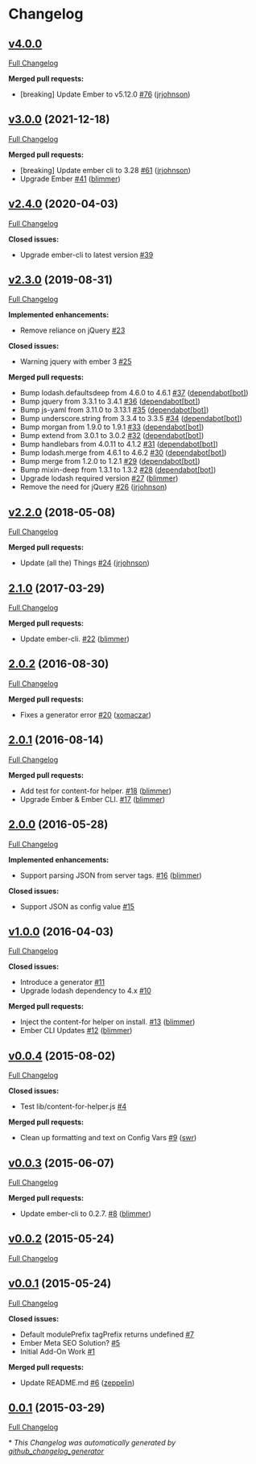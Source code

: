 # Changelog

## [v4.0.0](https://github.com/blimmer/ember-cli-server-variables/tree/v4.0.0)

[Full Changelog](https://github.com/blimmer/ember-cli-server-variables/compare/v3.0.0...v4.0.0)

**Merged pull requests:**

- \[breaking\] Update Ember to v5.12.0 [\#76](https://github.com/blimmer/ember-cli-server-variables/pull/76) ([jrjohnson](https://github.com/jrjohnson))

## [v3.0.0](https://github.com/blimmer/ember-cli-server-variables/tree/v3.0.0) (2021-12-18)

[Full Changelog](https://github.com/blimmer/ember-cli-server-variables/compare/v2.4.0...v3.0.0)

**Merged pull requests:**

- \[breaking\] Update ember cli to 3.28 [\#61](https://github.com/blimmer/ember-cli-server-variables/pull/61) ([jrjohnson](https://github.com/jrjohnson))
- Upgrade Ember [\#41](https://github.com/blimmer/ember-cli-server-variables/pull/41) ([blimmer](https://github.com/blimmer))

## [v2.4.0](https://github.com/blimmer/ember-cli-server-variables/tree/v2.4.0) (2020-04-03)

[Full Changelog](https://github.com/blimmer/ember-cli-server-variables/compare/v2.3.0...v2.4.0)

**Closed issues:**

- Upgrade ember-cli to latest version [\#39](https://github.com/blimmer/ember-cli-server-variables/issues/39)

## [v2.3.0](https://github.com/blimmer/ember-cli-server-variables/tree/v2.3.0) (2019-08-31)

[Full Changelog](https://github.com/blimmer/ember-cli-server-variables/compare/v2.2.0...v2.3.0)

**Implemented enhancements:**

- Remove reliance on jQuery [\#23](https://github.com/blimmer/ember-cli-server-variables/issues/23)

**Closed issues:**

- Warning jquery with ember 3 [\#25](https://github.com/blimmer/ember-cli-server-variables/issues/25)

**Merged pull requests:**

- Bump lodash.defaultsdeep from 4.6.0 to 4.6.1 [\#37](https://github.com/blimmer/ember-cli-server-variables/pull/37) ([dependabot[bot]](https://github.com/apps/dependabot))
- Bump jquery from 3.3.1 to 3.4.1 [\#36](https://github.com/blimmer/ember-cli-server-variables/pull/36) ([dependabot[bot]](https://github.com/apps/dependabot))
- Bump js-yaml from 3.11.0 to 3.13.1 [\#35](https://github.com/blimmer/ember-cli-server-variables/pull/35) ([dependabot[bot]](https://github.com/apps/dependabot))
- Bump underscore.string from 3.3.4 to 3.3.5 [\#34](https://github.com/blimmer/ember-cli-server-variables/pull/34) ([dependabot[bot]](https://github.com/apps/dependabot))
- Bump morgan from 1.9.0 to 1.9.1 [\#33](https://github.com/blimmer/ember-cli-server-variables/pull/33) ([dependabot[bot]](https://github.com/apps/dependabot))
- Bump extend from 3.0.1 to 3.0.2 [\#32](https://github.com/blimmer/ember-cli-server-variables/pull/32) ([dependabot[bot]](https://github.com/apps/dependabot))
- Bump handlebars from 4.0.11 to 4.1.2 [\#31](https://github.com/blimmer/ember-cli-server-variables/pull/31) ([dependabot[bot]](https://github.com/apps/dependabot))
- Bump lodash.merge from 4.6.1 to 4.6.2 [\#30](https://github.com/blimmer/ember-cli-server-variables/pull/30) ([dependabot[bot]](https://github.com/apps/dependabot))
- Bump merge from 1.2.0 to 1.2.1 [\#29](https://github.com/blimmer/ember-cli-server-variables/pull/29) ([dependabot[bot]](https://github.com/apps/dependabot))
- Bump mixin-deep from 1.3.1 to 1.3.2 [\#28](https://github.com/blimmer/ember-cli-server-variables/pull/28) ([dependabot[bot]](https://github.com/apps/dependabot))
- Upgrade lodash required version [\#27](https://github.com/blimmer/ember-cli-server-variables/pull/27) ([blimmer](https://github.com/blimmer))
- Remove the need for jQuery [\#26](https://github.com/blimmer/ember-cli-server-variables/pull/26) ([jrjohnson](https://github.com/jrjohnson))

## [v2.2.0](https://github.com/blimmer/ember-cli-server-variables/tree/v2.2.0) (2018-05-08)

[Full Changelog](https://github.com/blimmer/ember-cli-server-variables/compare/2.1.0...v2.2.0)

**Merged pull requests:**

- Update \(all the\) Things [\#24](https://github.com/blimmer/ember-cli-server-variables/pull/24) ([jrjohnson](https://github.com/jrjohnson))

## [2.1.0](https://github.com/blimmer/ember-cli-server-variables/tree/2.1.0) (2017-03-29)

[Full Changelog](https://github.com/blimmer/ember-cli-server-variables/compare/2.0.2...2.1.0)

**Merged pull requests:**

- Update ember-cli. [\#22](https://github.com/blimmer/ember-cli-server-variables/pull/22) ([blimmer](https://github.com/blimmer))

## [2.0.2](https://github.com/blimmer/ember-cli-server-variables/tree/2.0.2) (2016-08-30)

[Full Changelog](https://github.com/blimmer/ember-cli-server-variables/compare/2.0.1...2.0.2)

**Merged pull requests:**

- Fixes a generator error [\#20](https://github.com/blimmer/ember-cli-server-variables/pull/20) ([xomaczar](https://github.com/xomaczar))

## [2.0.1](https://github.com/blimmer/ember-cli-server-variables/tree/2.0.1) (2016-08-14)

[Full Changelog](https://github.com/blimmer/ember-cli-server-variables/compare/2.0.0...2.0.1)

**Merged pull requests:**

- Add test for content-for helper. [\#18](https://github.com/blimmer/ember-cli-server-variables/pull/18) ([blimmer](https://github.com/blimmer))
- Upgrade Ember & Ember CLI. [\#17](https://github.com/blimmer/ember-cli-server-variables/pull/17) ([blimmer](https://github.com/blimmer))

## [2.0.0](https://github.com/blimmer/ember-cli-server-variables/tree/2.0.0) (2016-05-28)

[Full Changelog](https://github.com/blimmer/ember-cli-server-variables/compare/v1.0.0...2.0.0)

**Implemented enhancements:**

- Support parsing JSON from server tags. [\#16](https://github.com/blimmer/ember-cli-server-variables/pull/16) ([blimmer](https://github.com/blimmer))

**Closed issues:**

- Support JSON as config value [\#15](https://github.com/blimmer/ember-cli-server-variables/issues/15)

## [v1.0.0](https://github.com/blimmer/ember-cli-server-variables/tree/v1.0.0) (2016-04-03)

[Full Changelog](https://github.com/blimmer/ember-cli-server-variables/compare/v0.0.4...v1.0.0)

**Closed issues:**

- Introduce a generator [\#11](https://github.com/blimmer/ember-cli-server-variables/issues/11)
- Upgrade lodash dependency to 4.x [\#10](https://github.com/blimmer/ember-cli-server-variables/issues/10)

**Merged pull requests:**

- Inject the content-for helper on install. [\#13](https://github.com/blimmer/ember-cli-server-variables/pull/13) ([blimmer](https://github.com/blimmer))
- Ember CLI Updates [\#12](https://github.com/blimmer/ember-cli-server-variables/pull/12) ([blimmer](https://github.com/blimmer))

## [v0.0.4](https://github.com/blimmer/ember-cli-server-variables/tree/v0.0.4) (2015-08-02)

[Full Changelog](https://github.com/blimmer/ember-cli-server-variables/compare/v0.0.3...v0.0.4)

**Closed issues:**

- Test lib/content-for-helper.js [\#4](https://github.com/blimmer/ember-cli-server-variables/issues/4)

**Merged pull requests:**

- Clean up formatting and text on Config Vars [\#9](https://github.com/blimmer/ember-cli-server-variables/pull/9) ([swr](https://github.com/swr))

## [v0.0.3](https://github.com/blimmer/ember-cli-server-variables/tree/v0.0.3) (2015-06-07)

[Full Changelog](https://github.com/blimmer/ember-cli-server-variables/compare/v0.0.2...v0.0.3)

**Merged pull requests:**

- Update ember-cli to 0.2.7. [\#8](https://github.com/blimmer/ember-cli-server-variables/pull/8) ([blimmer](https://github.com/blimmer))

## [v0.0.2](https://github.com/blimmer/ember-cli-server-variables/tree/v0.0.2) (2015-05-24)

[Full Changelog](https://github.com/blimmer/ember-cli-server-variables/compare/v0.0.1...v0.0.2)

## [v0.0.1](https://github.com/blimmer/ember-cli-server-variables/tree/v0.0.1) (2015-05-24)

[Full Changelog](https://github.com/blimmer/ember-cli-server-variables/compare/0.0.1...v0.0.1)

**Closed issues:**

- Default modulePrefix tagPrefix returns undefined [\#7](https://github.com/blimmer/ember-cli-server-variables/issues/7)
- Ember Meta SEO Solution? [\#5](https://github.com/blimmer/ember-cli-server-variables/issues/5)
- Initial Add-On Work [\#1](https://github.com/blimmer/ember-cli-server-variables/issues/1)

**Merged pull requests:**

- Update README.md [\#6](https://github.com/blimmer/ember-cli-server-variables/pull/6) ([zeppelin](https://github.com/zeppelin))

## [0.0.1](https://github.com/blimmer/ember-cli-server-variables/tree/0.0.1) (2015-03-29)

[Full Changelog](https://github.com/blimmer/ember-cli-server-variables/compare/8a59bd6b333bb3354cce14cfe1a91c975da8ede2...0.0.1)

\* _This Changelog was automatically generated by [github_changelog_generator](https://github.com/github-changelog-generator/github-changelog-generator)_
